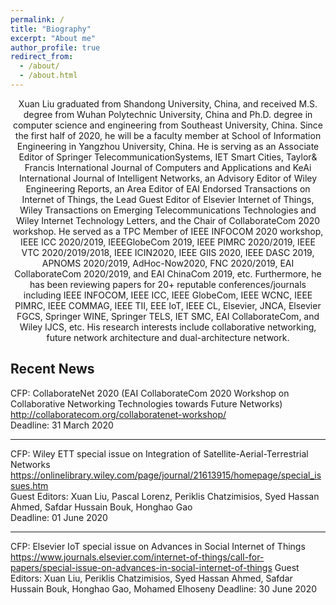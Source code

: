 ```yaml
---
permalink: /
title: "Biography"
excerpt: "About me"
author_profile: true
redirect_from: 
  - /about/
  - /about.html
---
```


<center>Xuan Liu graduated from Shandong University, China, and received M.S. degree from Wuhan Polytechnic University, China and Ph.D. degree in computer science and engineering from Southeast University, China. Since the first half of 2020, he will be a faculty member at School of Information Engineering in Yangzhou University, China. He is serving as an Associate Editor of Springer TelecommunicationSystems, IET Smart Cities, Taylor& Francis International Journal of Computers and Applications and KeAi International Journal of Intelligent Networks, an Advisory Editor of Wiley Engineering Reports, an Area Editor of EAI Endorsed Transactions on Internet of Things, the Lead Guest Editor of Elsevier Internet of Things, Wiley Transactions on Emerging Telecommunications Technologies and Wiley Internet Technology Letters, and the Chair of CollaborateCom 2020 workshop. He served as a TPC Member of IEEE INFOCOM 2020 workshop, IEEE ICC 2020/2019, IEEEGlobeCom 2019, IEEE PIMRC 2020/2019, IEEE VTC 2020/2019/2018, IEEE ICIN2020, IEEE GIIS 2020, IEEE DASC 2019, APNOMS 2020/2019, AdHoc-Now2020, FNC 2020/2019, EAI CollaborateCom 2020/2019, and EAI ChinaCom 2019, etc. Furthermore, he has been reviewing papers for 20+ reputable conferences/journals including IEEE INFOCOM, IEEE ICC, IEEE GlobeCom, IEEE WCNC, IEEE PIMRC, IEEE COMMAG, IEEE TII, EEE IoT, IEEE CL, Elsevier, JNCA, Elsevier FGCS, Springer WINE, Springer TELS, IET SMC, EAI CollaborateCom, and Wiley IJCS, etc. His research interests include collaborative networking, future network architecture and dual-architecture network.</center>

Recent News
--------
CFP: CollaborateNet 2020 (EAI CollaborateCom 2020 Workshop on Collaborative Networking Technologies towards Future Networks)   
http://collaboratecom.org/collaboratenet-workshop/    
Deadline: 31 March 2020  

--------
CFP: Wiley ETT special issue on Integration of Satellite-Aerial-Terrestrial Networks   
https://onlinelibrary.wiley.com/page/journal/21613915/homepage/special_issues.htm        
Guest Editors: Xuan Liu, Pascal Lorenz, Periklis Chatzimisios, Syed Hassan Ahmed, Safdar Hussain Bouk, Honghao Gao  
Deadline: 01 June 2020  

--------
CFP: Elsevier IoT special issue on Advances in Social Internet of Things  
https://www.journals.elsevier.com/internet-of-things/call-for-papers/special-issue-on-advances-in-social-internet-of-things
Guest Editors: Xuan Liu, Periklis Chatzimisios, Syed Hassan Ahmed, Safdar Hussain Bouk, Honghao Gao, Mohamed Elhoseny
Deadline: 30 June 2020 



